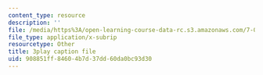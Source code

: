 ```yaml
---
content_type: resource
description: ''
file: /media/https%3A/open-learning-course-data-rc.s3.amazonaws.com/7-01sc-fundamentals-of-biology-fall-2011/908851ff84604b7d37dd60da0bc93d30_LvLbaVW84nE.srt
file_type: application/x-subrip
resourcetype: Other
title: 3play caption file
uid: 908851ff-8460-4b7d-37dd-60da0bc93d30
---
```

